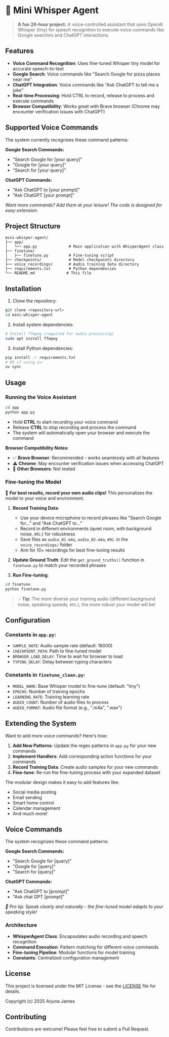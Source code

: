 # 🤖 Mini Whisper Agent

> **A fun 24-hour project:** A voice-controlled assistant that uses OpenAI Whisper (tiny) for speech recognition to execute voice commands like Google searches and ChatGPT interactions.

## Features

- **Voice Command Recognition**: Uses fine-tuned Whisper tiny model for accurate speech-to-text
- **Google Search**: Voice commands like "Search Google for pizza places near me" 
- **ChatGPT Integration**: Voice commands like "Ask ChatGPT to tell me a joke"
- **Real-time Processing**: Hold CTRL to record, release to process and execute commands
- **Browser Compatibility**: Works great with Brave browser (Chrome may encounter verification issues with ChatGPT)

## Supported Voice Commands

The system currently recognises these command patterns:

**Google Search Commands:**
- "Search Google for [your query]"
- "Google for [your query]" 
- "Search for [your query]"

**ChatGPT Commands:**
- "Ask ChatGPT to [your prompt]"
- "Ask ChatGPT [your prompt]"

*Want more commands? Add them at your leisure! The code is designed for easy extension.*

## Project Structure

```
mini-whisper-agent/
├── app/
│   └── app.py              # Main application with WhisperAgent class
├── finetune/
│   ├── finetune.py         # Fine-tuning script
├── checkpoints/            # Model checkpoints directory
├── voice_recordings/       # Audio training data directory
├── requirements.txt        # Python dependencies
└── README.md              # This file
```

## Installation

1. Clone the repository:
```bash
git clone <repository-url>
cd mini-whisper-agent
```

2. Install system dependencies:
```bash
# Install ffmpeg (required for audio processing)
sudo apt install ffmpeg
```

3. Install Python dependencies:
```bash
pip install -r requirements.txt
# OR if using uv:
uv sync
```

## Usage

### Running the Voice Assistant

```bash
cd app
python app.py
```

- Hold **CTRL** to start recording your voice command
- Release **CTRL** to stop recording and process the command
- The system will automatically open your browser and execute the command

**Browser Compatibility Notes:**
- ✅ **Brave Browser**: Recommended - works seamlessly with all features
- ⚠️ **Chrome**: May encounter verification issues when accessing ChatGPT
- 🔧 **Other Browsers**: Not tested

### Fine-tuning the Model

🎤 **For best results, record your own audio clips!** This personalizes the model to your voice and environment.

1. **Record Training Data**: 
   - Use your device microphone to record phrases like "Search Google for..." and "Ask ChatGPT to..."
   - Record in different environments (quiet room, with background noise, etc.) for robustness
   - Save files as `audio_01.m4a`, `audio_02.m4a`, etc. in the `voice_recordings/` folder
   - Aim for 10+ recordings for best fine-tuning results

2. **Update Ground Truth**: Edit the `get_ground_truths()` function in `finetune.py` to match your recorded phrases

3. **Run Fine-tuning**:
```bash
cd finetune
python finetune.py
```

> 💡 **Tip**: The more diverse your training audio (different background noise, speaking speeds, etc.), the more robust your model will be!

## Configuration

### Constants in `app.py`:
- `SAMPLE_RATE`: Audio sample rate (default: 16000)
- `CHECKPOINT_PATH`: Path to fine-tuned model
- `BROWSER_LOAD_DELAY`: Time to wait for browser to load
- `TYPING_DELAY`: Delay between typing characters

### Constants in `finetune_clean.py`:
- `MODEL_NAME`: Base Whisper model to fine-tune (default: "tiny")
- `EPOCHS`: Number of training epochs
- `LEARNING_RATE`: Training learning rate
- `AUDIO_COUNT`: Number of audio files to process
- `AUDIO_FORMAT`: Audio file format (e.g., ".m4a", ".wav")

## Extending the System

Want to add more voice commands? Here's how:

1. **Add New Patterns**: Update the regex patterns in `app.py` for your new commands
2. **Implement Handlers**: Add corresponding action functions for your commands  
3. **Record Training Data**: Create audio samples for your new commands
4. **Fine-tune**: Re-run the fine-tuning process with your expanded dataset

The modular design makes it easy to add features like:
- Social media posting
- Email sending  
- Smart home control
- Calendar management
- And much more!

## Voice Commands

The system recognizes these command patterns:

**Google Search Commands:**
- "Search Google for [query]"
- "Google for [query]" 
- "Search for [query]"

**ChatGPT Commands:**
- "Ask ChatGPT to [prompt]"
- "Ask chat GPT [prompt]"

*🎯 Pro tip: Speak clearly and naturally - the fine-tuned model adapts to your speaking style!*


### Architecture

- **WhisperAgent Class**: Encapsulates audio recording and speech recognition
- **Command Execution**: Pattern matching for different voice commands
- **Fine-tuning Pipeline**: Modular functions for model training
- **Constants**: Centralized configuration management

## License

This project is licensed under the MIT License - see the [LICENSE](LICENSE) file for details.

Copyright (c) 2025 Arjuna James

## Contributing

Contributions are welcome! Please feel free to submit a Pull Request.
